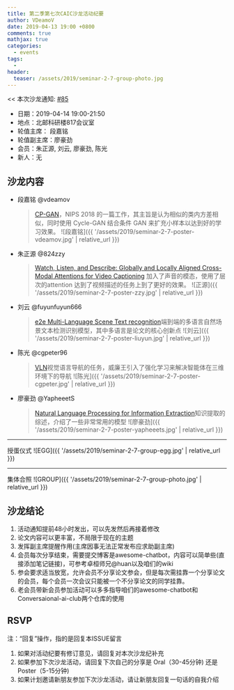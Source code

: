 ```yaml
---
title: 第二季第七次CAIC沙龙活动纪要
author: VDeamoV
date: 2019-04-13 19:00 +0800
comments: true
mathjax: true
categories: 
  - events
tags:
  - 
header:
  teaser: /assets/2019/seminar-2-7-group-photo.jpg
---
```


<< 本次沙龙通知: [#85](https://github.com/BUPT/ai-ml.club/issues/85)

- 日期：2019-04-14 19:00-21:50
- 地点：北邮科研楼817会议室
- 轮值主席： 段嘉铭
- 轮值副主席：廖豪劲
- 会员：朱正源, 刘云, 廖豪劲, 陈光
- 新人：无

## 沙龙内容

- 段嘉铭  @vdeamov
    > [CP-GAN](https://bupt.github.io/conversational-ai-club/#/papers/low-shot-learning-via-covariance-preserving-adversarial-augmentation-networks-2018)，NIPS 2018 的一篇工作，其主旨是认为相似的类内方差相似，同时使用 Cycle-GAN 结合条件 GAN 来扩充小样本以达到好的学习效果。
![段嘉铭]({{ '/assets/2019/seminar-2-7-poster-vdeamov.jpg' | relative_url }})

- 朱正源  @824zzy
    > [Watch, Listen, and Describe: Globally and Locally Aligned Cross-Modal Attentions for Video Captioning](https://arxiv.org/abs/1804.05448) 加入了声音的模态，使用了层次的attention 达到了视频描述的任务上到了更好的效果。
![正源]({{ '/assets/2019/seminar-2-7-poster-zzy.jpg' | relative_url }})

- 刘云 @fuyunfuyun666
    > [e2e Multi-Language Scene Text recognition](https://bupt.github.io/conversational-ai-club/#/papers/e2e-mlt-an-unconstrained-end-to-end-method-for-multi-language-scene-text-2018)端到端的多语言自然场景文本检测识别模型，其中多语言是论文的核心创新点
![刘云]({{ '/assets/2019/seminar-2-7-poster-liuyun.jpg' | relative_url }})

- 陈光 @cgpeter96
    >  [VLN](https://bupt.github.io/conversational-ai-club/#/papers/reinforced-cross-modal-matching-and-self-supervised-imitation-learning-for-vision-language-navigation-2018)视觉语言导航的任务，威廉王引入了强化学习来解决智能体在三维环境下的导航
![陈光]({{ '/assets/2019/seminar-2-7-poster-cgpeter.jpg' | relative_url }})

- 廖豪劲 @YapheeetS
    > [Natural Language Processing for Information Extraction](https://bupt.github.io/conversational-ai-club/#/papers/natural-language-processing-for-information-extraction-2018)知识提取的综述，介绍了一些非常常用的模型
![廖豪劲]({{ '/assets/2019/seminar-2-7-poster-yapheeets.jpg' | relative_url }})

----
授蛋仪式
![EGG]({{ '/assets/2019/seminar-2-7-group-egg.jpg' | relative_url }})

----
集体合照
![GROUP]({{ '/assets/2019/seminar-2-7-group-photo.jpg' | relative_url }})

## 沙龙结论

1. 活动通知提前48小时发出，可以先发然后再接着修改
2. 论文内容可以更丰富，不局限于现在的主题
3. 发挥副主席提醒作用(主席因事无法正常发布应求助副主席)
4. 会员每次分享结束，需要提交博客是awesome-chatbot，内容可以简单些(直接添加笔记链接)，可参考卓桓师兄@huan以及咱们的wiki
5. 参会要求适当放宽，允许会员不分享论文参会，但是每次需挂靠一个分享论文的会员，每个会员一次会议只能被一个不分享论文的同学挂靠。
6. 老会员带新会员参加活动可以多多指导咱们的awesome-chatbot和Conversaional-ai-club两个仓库的使用

## RSVP

注：“回复”操作，指的是回复本ISSUE留言

1. 如果对活动纪要有修订意见，请回复对本次沙龙纪补充
2. 如果参加下次沙龙活动，请回复下次自己的分享是 Oral（30-45分钟) 还是Poster（5-15分钟)
3. 如果计划邀请新朋友参加下次沙龙活动，请让新朋友回复一句话的自我介绍
